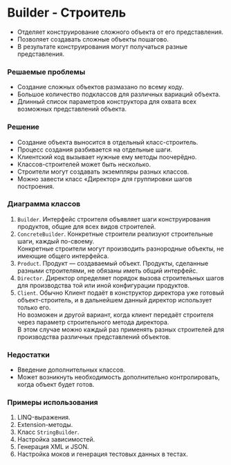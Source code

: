﻿# Builder - Строитель
* Отделяет конструирование сложного объекта от его представления.
* Позволяет создавать сложные объекты пошагово.
* В результате конструирования могут получаться разные представления.

### Решаемые проблемы
* Создание сложных объектов размазано по всему коду.
* Большое количество подклассов для различных вариаций объекта.
* Длинный список параметров конструктора для охвата всех возможных представлений объекта.

### Решение
* Создание объекта выносится в отдельный класс-строитель.
* Процесс создания разбивается на отдельные шаги.
* Клиентский код вызывает нужные ему методы поочерёдно.
* Классов-строителей может быть несколько.
* Строители могут создавать экземпляры разных классов.
* Можно завести класс «Директор» для группировки шагов построения.

### Диаграмма классов
1. `Builder`. Интерфейс строителя объявляет шаги конструирования продуктов, общие для всех видов строителей.
2. `ConcreteBuilder`. Конкретные строители реализуют строительные шаги, каждый по-своему.  
Конкретные строители могут производить разнородные объекты, не имеющие общего интерфейса.
3. `Product`. Продукт — создаваемый объект. Продукты, сделанные разными строителями, не обязаны иметь общий интерфейс.
4. `Director`. Директор определяет порядок вызова строительных шагов для производства той или иной конфигурации продуктов.
5. `Client`. Обычно Клиент подаёт в конструктор директора уже готовый объект-строитель, и в дальнейшем данный директор использует только его.  
Но возможен и другой вариант, когда клиент передаёт строителя через параметр строительного метода директора.  
В этом случае можно каждый раз применять разных строителей для производства различных представлений объектов.

### Недостатки
* Введение дополнительных классов.
* Может возникнуть необходимость дополнительно контролировать, когда объект будет готов.

### Примеры использования
1. LINQ-выражения.
2. Extension-методы.
3. Класс `StringBuilder`.
4. Настройка зависимостей.
5. Генерация XML и JSON.
6. Настройка моков и генерация тестовых данных в тестах.
